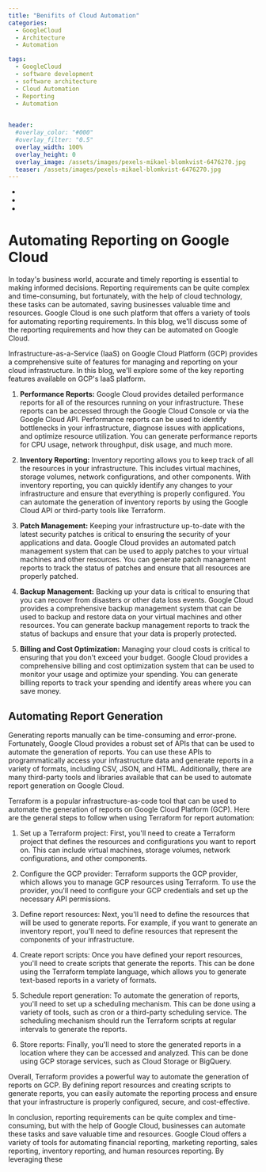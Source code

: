 ```yaml
---
title: "Benifits of Cloud Automation"
categories:
  - GoogleCloud
  - Architecture
  - Automation

tags:
  - GoogleCloud
  - software development
  - software architecture
  - Cloud Automation
  - Reporting
  - Automation
  

header:
  #overlay_color: "#000"
  #overlay_filter: "0.5"
  overlay_width: 100%
  overlay_height: 0
  overlay_image: /assets/images/pexels-mikael-blomkvist-6476270.jpg
  teaser: /assets/images/pexels-mikael-blomkvist-6476270.jpg
---
```


-
-
-

# Automating Reporting on Google Cloud
In today's business world, accurate and timely reporting is essential to making informed decisions. Reporting requirements can be quite complex and time-consuming, but fortunately, with the help of cloud technology, these tasks can be automated, saving businesses valuable time and resources. Google Cloud is one such platform that offers a variety of tools for automating reporting requirements. In this blog, we'll discuss some of the reporting requirements and how they can be automated on Google Cloud.

Infrastructure-as-a-Service (IaaS) on Google Cloud Platform (GCP) provides a comprehensive suite of features for managing and reporting on your cloud infrastructure. In this blog, we'll explore some of the key reporting features available on GCP's IaaS platform.

1. **Performance Reports:** Google Cloud provides detailed performance reports for all of the resources running on your infrastructure. These reports can be accessed through the Google Cloud Console or via the Google Cloud API. Performance reports can be used to identify bottlenecks in your infrastructure, diagnose issues with applications, and optimize resource utilization. You can generate performance reports for CPU usage, network throughput, disk usage, and much more.

2. **Inventory Reporting:** Inventory reporting allows you to keep track of all the resources in your infrastructure. This includes virtual machines, storage volumes, network configurations, and other components. With inventory reporting, you can quickly identify any changes to your infrastructure and ensure that everything is properly configured. You can automate the generation of inventory reports by using the Google Cloud API or third-party tools like Terraform.

3. **Patch Management:** Keeping your infrastructure up-to-date with the latest security patches is critical to ensuring the security of your applications and data. Google Cloud provides an automated patch management system that can be used to apply patches to your virtual machines and other resources. You can generate patch management reports to track the status of patches and ensure that all resources are properly patched.

4. **Backup Management:** Backing up your data is critical to ensuring that you can recover from disasters or other data loss events. Google Cloud provides a comprehensive backup management system that can be used to backup and restore data on your virtual machines and other resources. You can generate backup management reports to track the status of backups and ensure that your data is properly protected.

5. **Billing and Cost Optimization:** Managing your cloud costs is critical to ensuring that you don't exceed your budget. Google Cloud provides a comprehensive billing and cost optimization system that can be used to monitor your usage and optimize your spending. You can generate billing reports to track your spending and identify areas where you can save money.

## Automating Report Generation
Generating reports manually can be time-consuming and error-prone. Fortunately, Google Cloud provides a robust set of APIs that can be used to automate the generation of reports. You can use these APIs to programmatically access your infrastructure data and generate reports in a variety of formats, including CSV, JSON, and HTML. Additionally, there are many third-party tools and libraries available that can be used to automate report generation on Google Cloud.

Terraform is a popular infrastructure-as-code tool that can be used to automate the generation of reports on Google Cloud Platform (GCP). Here are the general steps to follow when using Terraform for report automation:


1.  Set up a Terraform project: First, you'll need to create a Terraform project that defines the resources and configurations you want to report on. This can include virtual machines, storage volumes, network configurations, and other components.

2. Configure the GCP provider: Terraform supports the GCP provider, which allows you to manage GCP resources using Terraform. To use the provider, you'll need to configure your GCP credentials and set up the necessary API permissions.

3. Define report resources: Next, you'll need to define the resources that will be used to generate reports. For example, if you want to generate an inventory report, you'll need to define resources that represent the components of your infrastructure.

4. Create report scripts: Once you have defined your report resources, you'll need to create scripts that generate the reports. This can be done using the Terraform template language, which allows you to generate text-based reports in a variety of formats.

5. Schedule report generation: To automate the generation of reports, you'll need to set up a scheduling mechanism. This can be done using a variety of tools, such as cron or a third-party scheduling service. The scheduling mechanism should run the Terraform scripts at regular intervals to generate the reports.

6. Store reports: Finally, you'll need to store the generated reports in a location where they can be accessed and analyzed. This can be done using GCP storage services, such as Cloud Storage or BigQuery.

Overall, Terraform provides a powerful way to automate the generation of reports on GCP. By defining report resources and creating scripts to generate reports, you can easily automate the reporting process and ensure that your infrastructure is properly configured, secure, and cost-effective.

In conclusion, reporting requirements can be quite complex and time-consuming, but with the help of Google Cloud, businesses can automate these tasks and save valuable time and resources. Google Cloud offers a variety of tools for automating financial reporting, marketing reporting, sales reporting, inventory reporting, and human resources reporting. By leveraging these
